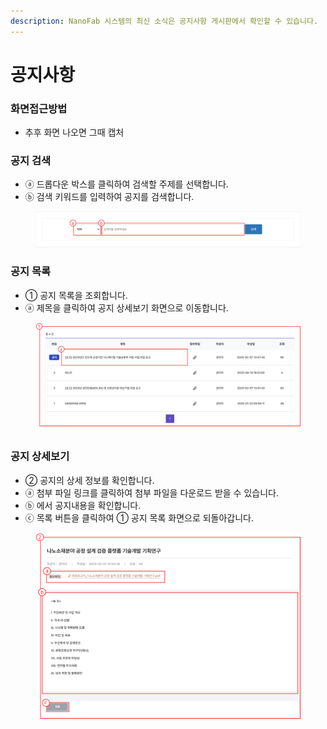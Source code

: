 ```yaml
---
description: NanoFab 시스템의 최신 소식은 공지사항 게시판에서 확인할 수 있습니다.
---
```


# 공지사항

### 화면접근방법

* 추후 화면 나오면 그때 캡처

### 공지 검색

* ⓐ 드롭다운 박스를 클릭하여 검색할 주제를 선택합니다.
* ⓑ 검색 키워드를 입력하여 공지를 검색합니다.

<figure><img src="../.gitbook/assets/image (2) (1) (1).png" alt=""><figcaption></figcaption></figure>

### 공지 목록

* ① 공지 목록을 조회합니다.&#x20;
* ⓐ 제목을 클릭하여 공지 상세보기 화면으로 이동합니다.

<figure><img src="../.gitbook/assets/image (4) (1).png" alt=""><figcaption></figcaption></figure>

### 공지 상세보기

* ② 공지의 상세 정보를 확인합니다.
* ⓐ 첨부 파일 링크를 클릭하여 첨부 파일을 다운로드 받을 수 있습니다.
* ⓑ 에서 공지내용을 확인합니다.
* ⓒ 목록 버튼을 클릭하여 ① 공지 목록 화면으로 되돌아갑니다.

<figure><img src="../.gitbook/assets/image (1).png" alt=""><figcaption></figcaption></figure>
